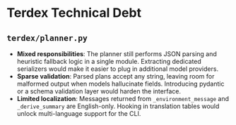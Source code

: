 # Terdex Technical Debt

## `terdex/planner.py`

- **Mixed responsibilities**: The planner still performs JSON parsing and
  heuristic fallback logic in a single module. Extracting dedicated serializers
  would make it easier to plug in additional model providers.
- **Sparse validation**: Parsed plans accept any string, leaving room for
  malformed output when models hallucinate fields. Introducing pydantic or a
  schema validation layer would harden the interface.
- **Limited localization**: Messages returned from `_environment_message` and
  `_derive_summary` are English-only. Hooking in translation tables would unlock
  multi-language support for the CLI.


